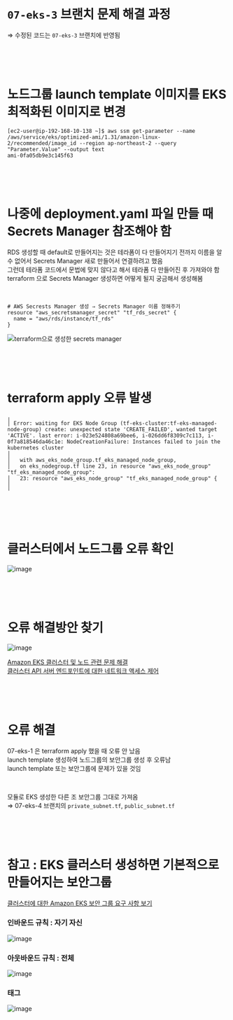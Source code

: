 # `07-eks-3` 브랜치 문제 해결 과정 
⇒ 수정된 코드는 `07-eks-3` 브랜치에 반영됨

<br>
<br>
<br>

# 노드그룹 launch template 이미지를 EKS 최적화된 이미지로 변경
```
[ec2-user@ip-192-168-10-138 ~]$ aws ssm get-parameter --name /aws/service/eks/optimized-ami/1.31/amazon-linux-2/recommended/image_id --region ap-northeast-2 --query "Parameter.Value" --output text
ami-0fa05db9e3c145f63
```
 <br>
 <br>
 <br>
 
# 나중에 deployment.yaml 파일 만들 때 Secrets Manager 참조해야 함

RDS 생성할 때 default로 만들어지는 것은 테라폼이 다 만들어지기 전까지 이름을 알 수 없어서 Secrets Manager 새로 만들어서 연결하려고 했음 <br>
그런데 테라폼 코드에서 문법에 맞지 않다고 해서 테라폼 다 만들어진 후 가져와야 함 <br>
terraform 으로 Secrets Manager 생성하면 어떻게 될지 궁금해서 생성해봄 <br>

<br>

```
# AWS Secrests Manager 생성 ⇒ Secrets Manager 이름 정해주기
resource "aws_secretsmanager_secret" "tf_rds_secret" {
  name = "aws/rds/instance/tf_rds"
}
```

![terraform으로 생성한 secrets manager ](https://github.com/user-attachments/assets/d34e27cd-79e2-44e4-8575-5547de3de69a)


<br>
<br>
<br>

# terraform apply 오류 발생
```
╷
│ Error: waiting for EKS Node Group (tf-eks-cluster:tf-eks-managed-node-group) create: unexpected state 'CREATE_FAILED', wanted target 'ACTIVE'. last error: i-023e524808a69bee6, i-026dd6f8309c7c113, i-0f7a818546da46c1e: NodeCreationFailure: Instances failed to join the kubernetes cluster
│
│   with aws_eks_node_group.tf_eks_managed_node_group,
│   on eks_nodegroup.tf line 23, in resource "aws_eks_node_group" "tf_eks_managed_node_group":
│   23: resource "aws_eks_node_group" "tf_eks_managed_node_group" {
│
╵
```

<br>
<br>
<br>

# 클러스터에서 노드그룹 오류 확인

![image](https://github.com/user-attachments/assets/f766a7b4-966f-439d-91f5-921df38e7063)

<br>
<br>
<br>

# 오류 해결방안 찾기

![image](https://github.com/user-attachments/assets/1a2b31bb-490d-4165-83e8-45378fc1f233)

[Amazon EKS 클러스터 및 노드 관련 문제 해결](https://docs.aws.amazon.com/ko_kr/eks/latest/userguide/troubleshooting.html) <br>
[클러스터 API 서버 엔드포인트에 대한 네트워크 액세스 제어](https://docs.aws.amazon.com/ko_kr/eks/latest/userguide/cluster-endpoint.html#cluster-endpoint-private) <br>

<br>
<br>
<br>

# 오류 해결

07-eks-1 은 terraform apply 했을 때 오류 안 났음 <br>
launch template 생성하여 노드그룹의 보안그룹 생성 후 오류남 <br>
launch template 또는 보안그룹에 문제가 있을 것임 <br>

<br>

모듈로 EKS 생성한 다른 조 보안그룹 그대로 가져옴 <br>
⇒ 07-eks-4 브랜치의 `private_subnet.tf`, `public_subnet.tf`

<br>
<br>
<br>


# 참고 : EKS 클러스터 생성하면 기본적으로 만들어지는 보안그룹

[클러스터에 대한 Amazon EKS 보안 그룹 요구 사항 보기](https://docs.aws.amazon.com/ko_kr/eks/latest/userguide/sec-group-reqs.html) <br>

### 인바운드 규칙 : 자기 자신
![image](https://github.com/user-attachments/assets/503e1524-6133-41ec-9e63-0b00064c2092)

### 아웃바운드 규칙 : 전체
![image](https://github.com/user-attachments/assets/c21c7bda-507a-4e29-8440-bb3ca38dcb4c)

### 태그
![image](https://github.com/user-attachments/assets/c9ac0535-fb84-4c7a-b9e5-0a764731ae09)
